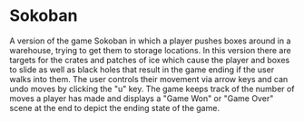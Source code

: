 # Sokoban

A version of the game Sokoban in which a player pushes boxes around in a warehouse, trying to get them to storage locations. In this version there are targets for the crates and patches of ice which cause the player and boxes to slide as well as black holes that result in the game ending if the user walks into them. The user controls their movement via arrow keys and can undo moves by clicking the "u" key. The game keeps track of the number of moves a player has made and displays a "Game Won" or "Game Over" scene at the end to depict the ending state of the game.

